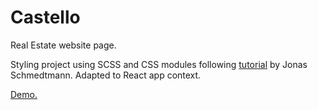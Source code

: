 # Castello
Real Estate website page.

Styling project using SCSS and CSS modules following [tutorial](https://www.udemy.com/advanced-css-and-sass/, "Link to Advanced CSS and SASS tutorial") by Jonas Schmedtmann. Adapted to React app context.

[Demo.](https://callumgrayson.github.io/castello/, "Link to Castello demo site")